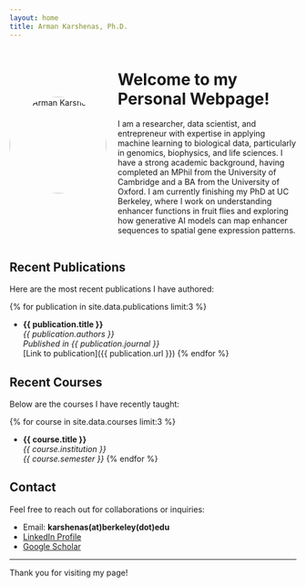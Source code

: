 ```yaml
---
layout: home
title: Arman Karshenas, Ph.D.
---
```


<div style="display: flex; align-items: center; width: 100%;">
    <img src="{{ site.baseurl }}/assets/images/headshot.jpg" alt="Dr. Arman Karshenas" class="profile-photo" style="width: 170px; height: 170px; border-radius: 50%; margin-right: 20px;">
    <div>
        <h1>Welcome to my Personal Webpage!</h1>
        <p>
            I am a researcher, data scientist, and entrepreneur with expertise in applying machine learning to biological data, particularly in genomics, biophysics, and life sciences. I have a strong academic background, having completed an MPhil from the University of Cambridge and a BA from the University of Oxford. I am currently finishing my PhD at UC Berkeley, where I work on understanding enhancer functions in fruit flies and exploring how generative AI models can map enhancer sequences to spatial gene expression patterns.
        </p>
    </div>
</div>

## Recent Publications
Here are the most recent publications I have authored:

{% for publication in site.data.publications limit:3 %}
- **{{ publication.title }}**  
  *{{ publication.authors }}*  
  *Published in {{ publication.journal }}*  
  [Link to publication]({{ publication.url }})
{% endfor %}

## Recent Courses
Below are the courses I have recently taught:

{% for course in site.data.courses limit:3 %}
- **{{ course.title }}**  
  *{{ course.institution }}*  
  *{{ course.semester }}*
{% endfor %}

## Contact

Feel free to reach out for collaborations or inquiries:

- Email: **karshenas(at)berkeley(dot)edu**
- [LinkedIn Profile](https://www.linkedin.com/in/arman-karshenas-ph-d-283a3990/)
- [Google Scholar](https://scholar.google.co.uk/citations?user=viit6XUAAAAJ&hl=en)

---
Thank you for visiting my page!
